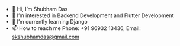 - 👋 Hi, I’m Shubham Das
- 👀 I’m interested in Backend Development and Flutter Development
- 🌱 I’m currently learning Django
- 📫 How to reach me Phone: +91 96932 13436, Email: skshubhamdas@gmail.com

<!---
shubhmdas/shubhmdas is a ✨ special ✨ repository because its `README.md` (this file) appears on your GitHub profile.
You can click the Preview link to take a look at your changes.
--->
